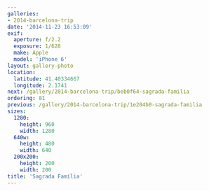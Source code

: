 ```yaml
---
galleries:
- 2014-barcelona-trip
date: '2014-11-23 16:53:09'
exif:
  aperture: f/2.2
  exposure: 1/628
  make: Apple
  model: 'iPhone 6'
layout: gallery-photo
location:
  latitude: 41.40334667
  longitude: 2.1741
next: /gallery/2014-barcelona-trip/beb0f64-sagrada-familia
ordering: 81
previous: /gallery/2014-barcelona-trip/1e204b0-sagrada-familia
sizes:
  1280:
    height: 960
    width: 1280
  640w:
    height: 480
    width: 640
  200x200:
    height: 200
    width: 200
title: 'Sagrada Família'
---
```

